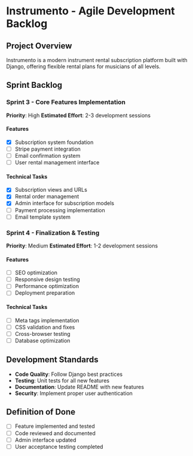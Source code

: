 # Instrumento - Agile Development Backlog

## Project Overview
Instrumento is a modern instrument rental subscription platform built with Django, offering flexible rental plans for musicians of all levels.

## Sprint Backlog

### Sprint 3 - Core Features Implementation
**Priority**: High
**Estimated Effort**: 2-3 development sessions

#### Features
- [x] Subscription system foundation
- [ ] Stripe payment integration
- [ ] Email confirmation system
- [ ] User rental management interface

#### Technical Tasks
- [x] Subscription views and URLs
- [x] Rental order management
- [x] Admin interface for subscription models
- [ ] Payment processing implementation
- [ ] Email template system

### Sprint 4 - Finalization & Testing
**Priority**: Medium
**Estimated Effort**: 1-2 development sessions

#### Features
- [ ] SEO optimization
- [ ] Responsive design testing
- [ ] Performance optimization
- [ ] Deployment preparation

#### Technical Tasks
- [ ] Meta tags implementation
- [ ] CSS validation and fixes
- [ ] Cross-browser testing
- [ ] Database optimization

## Development Standards
- **Code Quality**: Follow Django best practices
- **Testing**: Unit tests for all new features
- **Documentation**: Update README with new features
- **Security**: Implement proper user authentication

## Definition of Done
- [ ] Feature implemented and tested
- [ ] Code reviewed and documented
- [ ] Admin interface updated
- [ ] User acceptance testing completed
